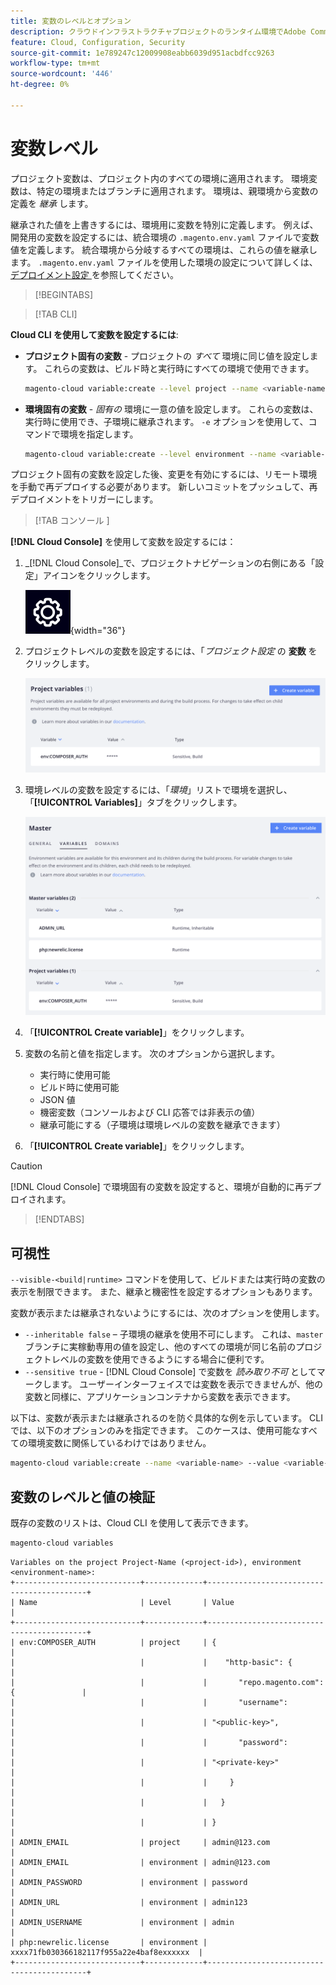 ```yaml
---
title: 変数のレベルとオプション
description: クラウドインフラストラクチャプロジェクトのランタイム環境でAdobe Commerceをカスタマイズする際に使用する、様々な変数レベルおよびオプションについて説明します。
feature: Cloud, Configuration, Security
source-git-commit: 1e789247c12009908eabb6039d951acbdfcc9263
workflow-type: tm+mt
source-wordcount: '446'
ht-degree: 0%

---
```


# 変数レベル

プロジェクト変数は、プロジェクト内のすべての環境に適用されます。 環境変数は、特定の環境またはブランチに適用されます。 環境は、親環境から変数の定義を _継承_ します。

継承された値を上書きするには、環境用に変数を特別に定義します。 例えば、開発用の変数を設定するには、統合環境の `.magento.env.yaml` ファイルで変数値を定義します。 統合環境から分岐するすべての環境は、これらの値を継承します。 `.magento.env.yaml` ファイルを使用した環境の設定について詳しくは、[ デプロイメント設定 ](configure-env-yaml.md) を参照してください。

>[!BEGINTABS]

>[!TAB CLI]

**Cloud CLI を使用して変数を設定するには**:

- **プロジェクト固有の変数** - プロジェクトの _すべて_ 環境に同じ値を設定します。 これらの変数は、ビルド時と実行時にすべての環境で使用できます。

  ```bash
  magento-cloud variable:create --level project --name <variable-name> --value <variable-value>
  ```

- **環境固有の変数** - _固有の_ 環境に一意の値を設定します。 これらの変数は、実行時に使用でき、子環境に継承されます。 `-e` オプションを使用して、コマンドで環境を指定します。

  ```bash
  magento-cloud variable:create --level environment --name <variable-name> --value <variable-value>
  ```

プロジェクト固有の変数を設定した後、変更を有効にするには、リモート環境を手動で再デプロイする必要があります。 新しいコミットをプッシュして、再デプロイメントをトリガーにします。

>[!TAB  コンソール ]

**[!DNL Cloud Console]** を使用して変数を設定するには：

1. _[!DNL Cloud Console]_で、プロジェクトナビゲーションの右側にある「設定」アイコンをクリックします。

   ![ プロジェクトの設定 ](../../assets/icon-configure.png){width="36"}

1. プロジェクトレベルの変数を設定するには、「_プロジェクト設定_ の **変数** をクリックします。

   ![ プロジェクト変数 ](../../assets/ui-project-variables.png)

1. 環境レベルの変数を設定するには、「_環境_」リストで環境を選択し、「**[!UICONTROL Variables]**」タブをクリックします。

   ![ 「環境変数」タブ ](../../assets/ui-environment-variables.png)

1. 「**[!UICONTROL Create variable]**」をクリックします。

1. 変数の名前と値を指定します。 次のオプションから選択します。

   - 実行時に使用可能
   - ビルド時に使用可能
   - JSON 値
   - 機密変数（コンソールおよび CLI 応答では非表示の値）
   - 継承可能にする（子環境は環境レベルの変数を継承できます）

1. 「**[!UICONTROL Create variable]**」をクリックします。

>[!CAUTION]
>
>[!DNL Cloud Console] で環境固有の変数を設定すると、環境が自動的に再デプロイされます。

>[!ENDTABS]

## 可視性

`--visible-<build|runtime>` コマンドを使用して、ビルドまたは実行時の変数の表示を制限できます。 また、継承と機密性を設定するオプションもあります。

変数が表示または継承されないようにするには、次のオプションを使用します。

- `--inheritable false` – 子環境の継承を使用不可にします。 これは、`master` ブランチに実稼動専用の値を設定し、他のすべての環境が同じ名前のプロジェクトレベルの変数を使用できるようにする場合に便利です。
- `--sensitive true` - [!DNL Cloud Console] で変数を _読み取り不可_ としてマークします。 ユーザーインターフェイスでは変数を表示できませんが、他の変数と同様に、アプリケーションコンテナから変数を表示できます。

以下は、変数が表示または継承されるのを防ぐ具体的な例を示しています。 CLI では、以下のオプションのみを指定できます。 このケースは、使用可能なすべての環境変数に関係しているわけではありません。

```bash
magento-cloud variable:create --name <variable-name> --value <variable-value> --inheritable false --sensitive true
```

## 変数のレベルと値の検証

既存の変数のリストは、Cloud CLI を使用して表示できます。

```bash
magento-cloud variables
```

```
Variables on the project Project-Name (<project-id>), environment <environment-name>:
+----------------------------+-------------+-------------------------------------------+
| Name                       | Level       | Value                                     |
+----------------------------+-------------+-------------------------------------------+
| env:COMPOSER_AUTH          | project     | {                                         |
|                            |             |    "http-basic": {                        |
|                            |             |       "repo.magento.com": {               |
|                            |             |       "username":                         |
|                            |             | "<public-key>",                           |
|                            |             |       "password":                         |
|                            |             | "<private-key>"                           |
|                            |             |     }                                     |
|                            |             |   }                                       |
|                            |             | }                                         |
| ADMIN_EMAIL                | project     | admin@123.com                             |
| ADMIN_EMAIL                | environment | admin@123.com                             |
| ADMIN_PASSWORD             | environment | password                                  |
| ADMIN_URL                  | environment | admin123                                  |
| ADMIN_USERNAME             | environment | admin                                     |
| php:newrelic.license       | environment | xxxx71fb030366182117f955a22e4baf8exxxxxx  |
+----------------------------+-------------+-------------------------------------------+
```
